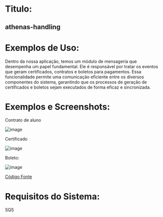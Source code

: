 # Titulo: 
## athenas-handling
# Exemplos de Uso:
Dentro da nossa aplicação, temos um módulo de mensageria que desempenha um papel fundamental. Ele é responsável por tratar os eventos que geram certificados, contratos e boletos para pagamentos. Essa funcionalidade permite uma comunicação eficiente entre os diversos componentes do sistema, garantindo que os processos de geração de certificados e boletos sejam executados de forma eficaz e sincronizada. 

# Exemplos e Screenshots:

Contrato de aluno


![image](https://github.com/athenasacademy/athena-handling/assets/106875411/1059d2bc-be83-41e2-88ee-0724255e07d7)


Certificado


![image](https://github.com/athenasacademy/athena-handling/assets/106875411/d9a64b47-3158-44ec-a56a-c4033428d4e2)


Boleto:


![image](https://github.com/athenasacademy/athena-handling/assets/106875411/854639ec-981c-4946-9c1f-68d42df6e5fa)


[Código Fonte](https://github.com/athenasacademy/athena-handling/blob/dev/src/AthenasAcademy.Handling/Abstractions/BoletoAbstract.cs) 

# Requisitos do Sistema:
SQS
